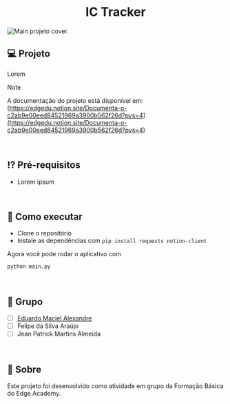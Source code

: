 <h1 align="center">
    IC Tracker
</h1>

<picture>
  <source media="(prefers-color-scheme: dark)" srcset="/.github/cover.png">
  <source media="(prefers-color-scheme: light)" srcset="/.github/cover_light.png">
  <img alt="Main projeto cover." src="/.github/cover_light.png">
</picture>

## 💻 Projeto

Lorem

> [!NOTE]
> A documentação do projeto está disponível em: [https://edgedu.notion.site/Documenta-o-c2ab9e00eed84521969a3900b562f26d?pvs=4](https://edgedu.notion.site/Documenta-o-c2ab9e00eed84521969a3900b562f26d?pvs=4)

<br />

## ⁉️ Pré-requisitos

-   Lorem ipsum

<br />

## 🚀 Como executar

-   Clone o repositório
-   Instale as dependências com `pip install requests notion-client`

Agora você pode rodar o aplicativo com
```bash
python main.py
```

<br />

## 👥 Grupo

-   [ ] [Eduardo Maciel Alexandre](https://github.com/theduardomaciel)
-   [ ] Felipe da Silva Araújo
-   [ ] Jean Patrick Martins Almeida

<br />

## 📝 Sobre

Este projeto foi desenvolvido como atividade em grupo da Formação Básica do Edge Academy.
